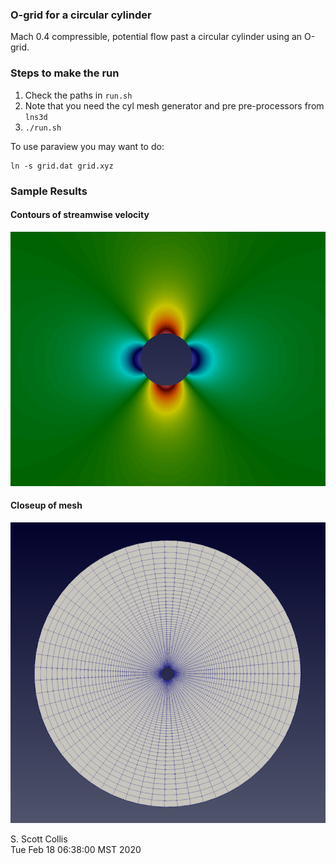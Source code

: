 ### O-grid for a circular cylinder

Mach 0.4 compressible, potential flow past a circular cylinder using an O-grid.

### Steps to make the run

1. Check the paths in `run.sh`
2. Note that you need the cyl mesh generator and
   pre pre-processors from `lns3d`
3. `./run.sh`

To use paraview you may want to do:

    ln -s grid.dat grid.xyz

### Sample Results

#### Contours of streamwise velocity
![Streamwise velocity](https://github.com/sscollis/npot/blob/master/test/ogrid/ogrid.png)

#### Closeup of mesh
![Mesh](https://github.com/sscollis/npot/blob/master/test/ogrid/mesh.png)

S. Scott Collis\
Tue Feb 18 06:38:00 MST 2020

